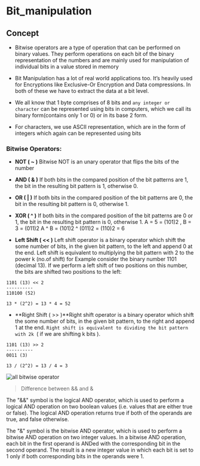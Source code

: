 # Bit_manipulation

## Concept
- Bitwise operators are a type of operation that can be performed on binary values. They perform operations on each bit of the binary representation of the numbers and are mainly used for manipulation of individual bits in a value stored in memory
- Bit Manipulation has a lot of real world applications too. It’s heavily used for Encryptions like Exclusive-Or Encryption and Data compressions. In both of these we have to extract the data at a bit level.
- We all know that 1 byte comprises of 8 bits and `any integer or character` can be represented using bits in computers, which we call its binary form(contains only 1 or 0) or in its base 2 form.

- For characters, we use ASCII representation, which are in the form of integers which again can be represented using bits 

### **Bitwise Operators**:
- **NOT ( ~ )** Bitwise NOT is an unary operator that flips the bits of the number

- **AND ( & )** If both bits in the compared position of the bit patterns are 1, the bit in the resulting bit pattern is 1, otherwise 0.

- **OR ( | )**  If both bits in the compared position of the bit patterns are 0, the bit in the resulting bit pattern is 0, otherwise 1.

- **XOR ( ^ )** If both bits in the compared position of the bit patterns are 0 or 1, the bit in the resulting bit pattern is 0, otherwise 1.
A = 5 = (101)2 , B = 3 = (011)2
A ^ B = (101)2 ^ (011)2 = (110)2 = 6
- **Left Shift ( << )** Left shift operator is a binary operator which shift the some number of bits, in the given bit pattern, to the left and append 0 at the end. Left shift is equivalent to multiplying the bit pattern with 2 to the power k (no.of shift)
for Example consider the binary number 1101 (decimal 13). If we perform a left shift of two positions on this number, the bits are shifted two positions to the left:
```
1101 (13) << 2
----------
110100 (52)
```
```
13 * (2^2) = 13 * 4 = 52

```
- **Right Shift ( >> )**Right shift operator is a binary operator which shift the some number of bits, in the given bit pattern, to the right and append 1 at the end. `Right shift is equivalent to dividing the bit pattern with 2k `( if we are shifting k bits ).
```
1101 (13) >> 2
----------
0011 (3)
```
```
13 / (2^2) = 13 / 4 = 3
```

![all bitwise operator](https://he-s3.s3.amazonaws.com/media/uploads/cb985c2.png)

> Difference between  && and &

The "&&" symbol is the logical AND operator, which is used to perform a logical AND operation on two boolean values (i.e. values that are either true or false). The logical AND operation returns true if both of the operands are true, and false otherwise.

The "&" symbol is the bitwise AND operator, which is used to perform a bitwise AND operation on two integer values. In a bitwise AND operation, each bit in the first operand is ANDed with the corresponding bit in the second operand. The result is a new integer value in which each bit is set to 1 only if both corresponding bits in the operands were 1.